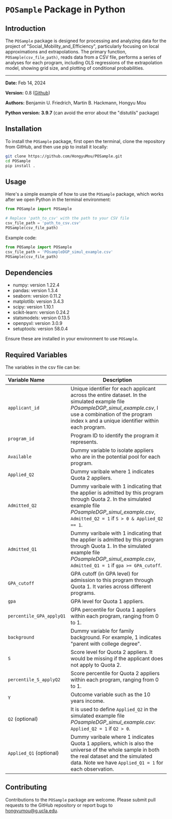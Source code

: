 # `POSample` Package in Python

## Introduction
The `POSample` package is designed for processing and analyzing data for the project of "Social_Mobility_and_Efficiency", particularly focusing on local approximations and extrapolations. The primary function, `POSample(csv_file_path)`, reads data from a CSV file, performs a series of analyses for each program, including OLS regressions of the extrapolation model, showing grid size, and plotting of conditional probabilities.

------

**Date:** Feb 14, 2024

**Version:** 0.8 ([Github](https://github.com/HongyuMou/POSample))

**Authors:** Benjamin U. Friedrich, Martin B. Hackmann, Hongyu Mou

**Python version:** **3.9.7** (can avoid the error about the "distutils" package)

## Installation
To install the `POSample` package, first open the terminal, clone the repository from GitHub, and then use pip to install it locally:

```bash 
git clone https://github.com/HongyuMou/POSample.git
cd POSample
pip install .
```

## Usage

Here's a simple example of how to use the `POSample` package, which works after we open Python in the terminal environment:

```python
from POSample import POSample

# Replace 'path_to_csv' with the path to your CSV file
csv_file_path = 'path_to_csv.csv'
POSample(csv_file_path)
```

Example code:

```python
from POSample import POSample
csv_file_path = 'POsampleDGP_simul_example.csv'
POSample(csv_file_path)
```

## Dependencies

- numpy: version 1.22.4
- pandas: version 1.3.4
- seaborn: version 0.11.2
- matplotlib: version 3.4.3
- scipy: version 1.10.1
- scikit-learn: version 0.24.2
- statsmodels: version 0.13.5
- openpyxl: version 3.0.9
- setuptools: version 58.0.4

Ensure these are installed in your environment to use `POSample`.

## Required Variables

The variables in the csv file can be:

| Variable Name            | Description                                                  |
| :----------------------- | ------------------------------------------------------------ |
| `applicant_id`           | Unique identifier for each applicant across the entire dataset. In the simulated example file *POsampleDGP_simul_example.csv*, I use a combination of the program index `k` and a unique identifier within each program. |
| `program_id`             | Program ID to identify the program it represents.            |
| `Available`              | Dummy variable to isolate appliers who are in the potential pool for each program. |
| `Applied_Q2`             | Dummy varibale where 1 indicates Quota 2 appliers.           |
| `Admitted_Q2`            | Dummy varibale with 1 indicating that the applier is admitted by this program through Quota 2. In the simulated example file *POsampleDGP_simul_example.csv*, `Admitted_Q2 = 1` if `S > 0 & Applied_Q2 == 1`. |
| `Admitted_Q1`            | Dummy varibale with 1 indicating that the applier is admitted by this program through Quota 1. In the simulated example file *POsampleDGP_simul_example.csv*, `Admitted_Q1 = 1` if `gpa >= GPA_cutoff`. |
| `GPA_cutoff`             | GPA cutoff (in GPA level) for admission to this program through Quota 1. It varies across different programs. |
| `gpa`                    | GPA level for Quota 1 appliers.                              |
| `percentile_GPA_applyQ1` | GPA percentile for Quota 1 appliers within each program, ranging from 0 to 1. |
| `background`             | Dummy variable for family background. For example, 1 indicates "parent with college degree". |
| `S`                      | Score level for Quota 2 appliers. It would be missing if the applicant does not apply to Quota 2. |
| `percentile_S_applyQ2`   | Score percentile for Quota 2 appliers within each program, ranging from 0 to 1. |
| `Y`                      | Outcome variable such as the 10 years income.                |
| `Q2` (optional)          | It is used to define `Applied_Q2` in the simulated example file *POsampleDGP_simul_example.csv*: `Applied_Q2 = 1` if `Q2 > 0`. |
| `Applied_Q1` (optional)  | Dummy varibale where 1 indicates Quota 1 appliers, which is also the universe of the whole sample in both the real dataset and the simulated data. Note we have `Applied_Q1 = 1` for each observation. |



## Contributing

Contributions to the `POSample` package are welcome. Please submit pull requests to the GitHub repository or report bugs to hongyumou@g.ucla.edu.



